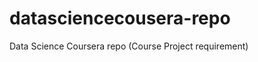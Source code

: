 datasciencecousera-repo
=======================

Data Science Coursera repo (Course Project requirement)
